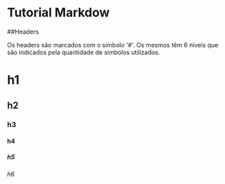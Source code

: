# Tutorial Markdow

##Headers

Os headers são marcados com o símbolo '#'. Os mesmos têm 6 níveis que são indicados pela quantidade de simbolos utilizados.

# h1

## h2

### h3

#### h4

##### h5

###### h6
